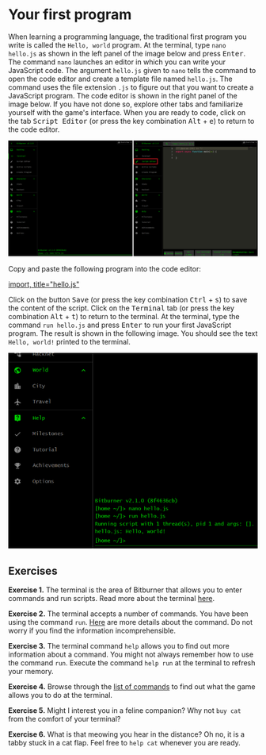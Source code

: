 # Your first program

When learning a programming language, the traditional first program you write is
called the `Hello, world` program. At the terminal, type `nano hello.js` as
shown in the left panel of the image below and press <kbd>Enter</kbd>. The
command `nano` launches an editor in which you can write your JavaScript code.
The argument `hello.js` given to `nano` tells the command to open the code
editor and create a template file named `hello.js`. The command uses the file
extension `.js` to figure out that you want to create a JavaScript program. The
code editor is shown in the right panel of the image below. If you have not done
so, explore other tabs and familiarize yourself with the game's interface. When
you are ready to code, click on the tab <kbd>Script Editor</kbd> (or press the
key combination <kbd>Alt</kbd> + <kbd>e</kbd>) to return to the code editor.

![Hello, world!](../../image/hello/hello.png "Hello, world!")

Copy and paste the following program into the code editor:

[import, title="hello.js"](code/hello.js)

Click on the button <kbd>Save</kbd> (or press the key combination
<kbd>Ctrl</kbd> + <kbd>s</kbd>) to save the content of the script. Click on the
<kbd>Terminal</kbd> tab (or press the key combination <kbd>Alt</kbd> +
<kbd>t</kbd>) to return to the terminal. At the terminal, type the command
`run hello.js` and press <kbd>Enter</kbd> to run your first JavaScript program.
The result is shown in the following image. You should see the text
`Hello, world!` printed to the terminal.

![Run, hello, run](../../image/hello/run-hello.png "Run, hello, run")

<!-- ====================================================================== -->

## Exercises

**Exercise 1.** The terminal is the area of Bitburner that allows you to enter
commands and run scripts. Read more about the terminal
[here](https://bitburner-official.readthedocs.io/en/latest/basicgameplay/terminal.html).

**Exercise 2.** The terminal accepts a number of commands. You have been using
the command `run`.
[Here](https://bitburner-official.readthedocs.io/en/latest/basicgameplay/terminal.html#run)
are more details about the command. Do not worry if you find the information
incomprehensible.

**Exercise 3.** The terminal command `help` allows you to find out more
information about a command. You might not always remember how to use the
command `run`. Execute the command `help run` at the terminal to refresh your
memory.

**Exercise 4.** Browse through the
[list of commands](https://bitburner-official.readthedocs.io/en/latest/basicgameplay/terminal.html#commands)
to find out what the game allows you to do at the terminal.

**Exercise 5.** Might I interest you in a feline companion? Why not `buy cat`
from the comfort of your terminal?

**Exercise 6.** What is that meowing you hear in the distance? Oh no, it is a
tabby stuck in a cat flap. Feel free to `help cat` whenever you are ready.
